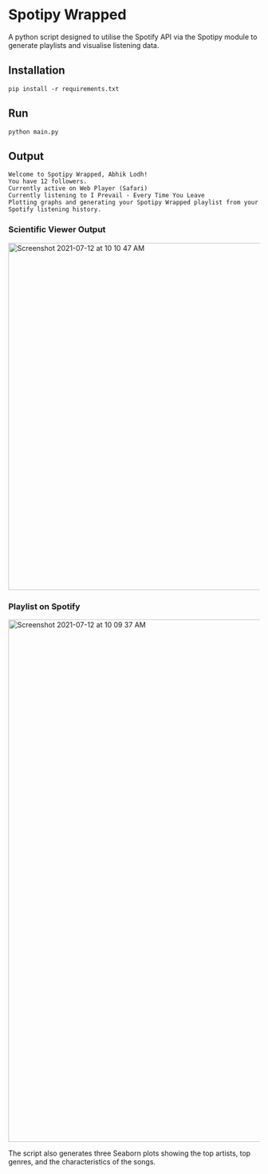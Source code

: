 # Spotipy Wrapped
A python script designed to utilise the Spotify API via the Spotipy module to generate playlists and visualise listening data.

## Installation
`pip install -r requirements.txt`
 
 ## Run
 `python main.py`
 
 ## Output
 `Welcome to Spotipy Wrapped, Abhik Lodh!`<br>
  `You have 12 followers.`<br>
  `Currently active on Web Player (Safari)`<br>
  `Currently listening to I Prevail - Every Time You Leave`<br>
  `Plotting graphs and generating your Spotipy Wrapped playlist from your Spotify listening history.`<br>
  
### Scientific Viewer Output
  <img width="695" alt="Screenshot 2021-07-12 at 10 10 47 AM" src="https://user-images.githubusercontent.com/8018018/125232187-ba951a80-e2f9-11eb-9f10-45beff7bef23.png">
<h3> Playlist on Spotify</h3>
<img width="1046" alt="Screenshot 2021-07-12 at 10 09 37 AM" src="https://user-images.githubusercontent.com/8018018/125232283-e7493200-e2f9-11eb-81a1-e865393d95bc.png">

The script also generates three Seaborn plots showing the top artists, top genres, and the characteristics of the songs. 
